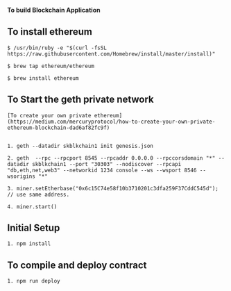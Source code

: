 **To build Blockchain Application**

## To install ethereum

    $ /usr/bin/ruby -e "$(curl -fsSL https://raw.githubusercontent.com/Homebrew/install/master/install)"

    $ brew tap ethereum/ethereum

    $ brew install ethereum

## To Start the geth private network

    [To create your own private ethereum](https://medium.com/mercuryprotocol/how-to-create-your-own-private-ethereum-blockchain-dad6af82fc9f)


    1. geth --datadir skblkchain1 init genesis.json

    2. geth  --rpc --rpcport 8545 --rpcaddr 0.0.0.0 --rpccorsdomain "*" --datadir skblkchain1 --port "30303" --nodiscover --rpcapi "db,eth,net,web3" --networkid 1234 console --ws --wsport 8546 --wsorigins "*"

    3. miner.setEtherbase("0x6c15C74e58f10b3710201c3dfa259F37CddC545d"); // use same address.

    4. miner.start()

## Initial Setup

    1. npm install

## To compile and deploy contract 

    1. npm run deploy
